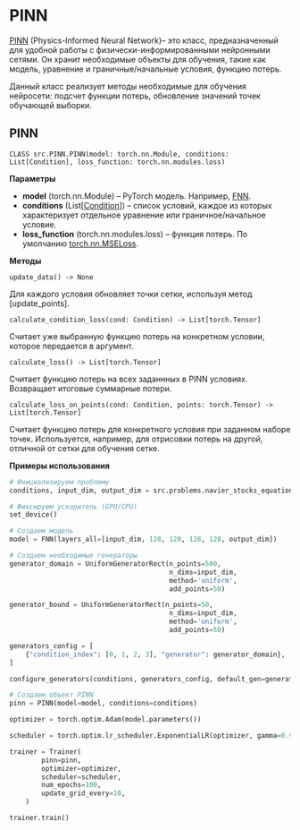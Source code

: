 # PINN

[PINN](#pinn-1) (Physics-Informed Neural Network)–  это класс, предназначенный для удобной работы с физически-информированными нейронными сетями. Он хранит необходимые объекты для обучения, такие как модель, уравнение и граничные/начальные условия, функцию потерь. 

Данный класс реализует методы необходимые для обучения нейросети: подсчет функции потерь, обновление значений точек обучающей выборки.

## PINN
    CLASS src.PINN.PINN(model: torch.nn.Module, conditions: List[Condition], loss_function: torch.nn.modules.loss)

**Параметры**

- **model** (torch.nn.Module) – PyTorch модель. Например, [FNN](neural_network.md#feed-forward-neural-network). 
- **conditions** (List[[Condition](condition.md)]) – список условий, каждое из которых характеризует отдельное уравнение или граничное/начальное условие. 
- **loss_function** (torch.nn.modules.loss) – функция потерь. По умолчанию [torch.nn.MSELoss](https://pytorch.org/docs/stable/generated/torch.nn.MSELoss.html).
    

**Методы**

    update_data() -> None

Для каждого условия обновляет точки сетки, используя метод [update_points].

    calculate_condition_loss(cond: Condition) -> List[torch.Tensor]

Считает уже выбранную функцию потерь на конкретном условии, которое передается в аргумент.

    calculate_loss() -> List[torch.Tensor]

Считает функцию потерь на всех заданнных в PINN условиях. Возвращает итоговые суммарные потери. 

    calculate_loss_on_points(cond: Condition, points: torch.Tensor) -> List[torch.Tensor]

Считает функцию потерь для конкретного условия при заданном наборе точек. Используется, например, для отрисовки потерь на другой, отличной от сетки для обучения сетке. 

**Примеры использования**

```python
# Инициализируем проблему
conditions, input_dim, output_dim = src.problems.navier_stocks_equation_with_block() 

# Фиксируем ускоритель (GPU/CPU)
set_device()

# Создаем модель
model = FNN(layers_all=[input_dim, 128, 128, 128, 128, output_dim])

# Создаем необходимые генераторы
generator_domain = UniformGeneratorRect(n_points=500,
                                        n_dims=input_dim,
                                        method='uniform',
                                        add_points=50)

generator_bound = UniformGeneratorRect(n_points=50,
                                        n_dims=input_dim,
                                        method='uniform',
                                        add_points=50)

generators_config = [
    {"condition_index": [0, 1, 2, 3], "generator": generator_domain},
]

configure_generators(conditions, generators_config, default_gen=generator_bound)

# Создаем объект PINN
pinn = PINN(model=model, conditions=conditions)

optimizer = torch.optim.Adam(model.parameters())

scheduler = torch.optim.lr_scheduler.ExponentialLR(optimizer, gamma=0.9999)

trainer = Trainer(
        pinn=pinn,
        optimizer=optimizer,
        scheduler=scheduler,
        num_epochs=100,
        update_grid_every=10,
    )

trainer.train()
```
